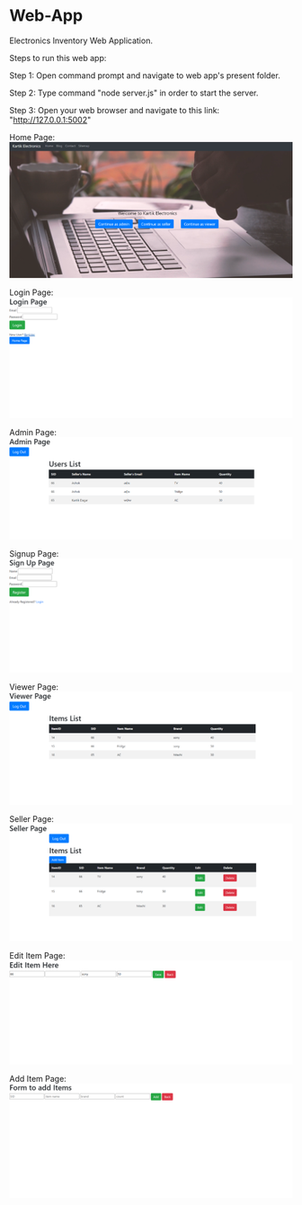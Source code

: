 # Web-App
Electronics Inventory Web Application.

Steps to run this web app:

Step 1: Open command prompt and navigate to web app's present folder.

Step 2: Type command "node server.js" in order to start the server.

Step 3: Open your web browser and navigate to this link: "http://127.0.0.1:5002"

Home Page:
![](Electronics%20Inventory%20App/Images/Homepage.png)

Login Page:
![](Electronics%20Inventory%20App/Images/Login%20Page.png)

Admin Page:
![](Electronics%20Inventory%20App/Images/Admin%20Page.png)

Signup Page:
![](Electronics%20Inventory%20App/Images/Signup%20Page.png)

Viewer Page:
![](Electronics%20Inventory%20App/Images/Viewer%20Page.png)

Seller Page:
![](Electronics%20Inventory%20App/Images/Seller%20Page.png)

Edit Item Page:
![](Electronics%20Inventory%20App/Images/Edit%20Item%20Page.png)

Add Item Page:
![](Electronics%20Inventory%20App/Images/Add%20Item%20Page.png)

